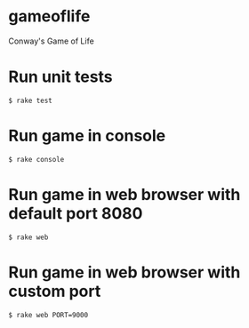 # gameoflife
Conway's Game of Life

# Run unit tests

	$ rake test

# Run game in console 

	$ rake console

# Run game in web browser with default port 8080 

	$ rake web

# Run game in web browser with custom port

	$ rake web PORT=9000
